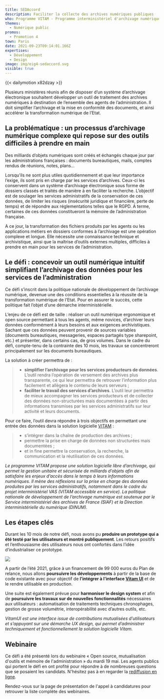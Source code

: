 ```yaml
---
title: SEDAccord
description: Faciliter la collecte des archives numériques publiques
who: Programme VITAM - Programme interministériel d'archivage numérique
themes:
  - Numérique public
promos:
  - Promotion 4
town: Paris
date: 2021-09-23T09:14:01.166Z
expertises:
  - Développement
  - Design
image: img/eig4-sedaccord.svg
visible: true
---
```

{{< dailymotion x82dzay >}}

Plusieurs ministères réunis afin de disposer d’un système d’archivage électronique souhaitent développer un outil de traitement des archives numériques à destination de l’ensemble des agents de l’administration. Il doit simplifier l’archivage et la mise en conformité des documents, et ainsi accélérer la transformation numérique de l’Etat.

## La problématique : un processus d’archivage numérique complexe qui repose sur des outils difficiles à prendre en main

Des milliards d’objets numériques sont créés et échangés chaque jour par les administrations françaises : documents bureautiques, mails, comptes rendus de réunions, notes, plans…

Lorsqu’ils ne sont plus utiles quotidiennement et que leur importance l’exige, ils sont pris en charge par les services d’archives. Ceux-ci les conservent dans un système d’archivage électronique sous forme de dossiers classés et traités de manière à en faciliter la recherche. L’objectif est de soulager les services administratifs de la conservation de ces données, de limiter les risques (insécurité juridique et financière, perte de temps) et de répondre aux réglementations telles que le RGPD. A terme, certaines de ces données constitueront la mémoire de l’administration française.

A ce jour, la transformation des fichiers produits par les agents ou les applications métiers en dossiers conformes à l’archivage est une opération complexe et longue. Elle nécessite une connaissance technique et archivistique, ainsi que la maîtrise d’outils externes multiples, difficiles à prendre en main pour les services de l’administration.

## Le défi : concevoir un outil numérique intuitif simplifiant l’archivage des données pour les services de l’administration

Ce défi s’inscrit dans la politique nationale de développement de l’archivage numérique, devenue une des conditions essentielles à la réussite de la transformation numérique de l’Etat. Pour en assurer le succès, cette politique fait l’objet d’une démarche interministérielle.

L’enjeu de ce défi est de taille : réaliser un outil numérique ergonomique et open source permettant à tous les agents, même novices, d’archiver leurs données conformément à leurs besoins et aux exigences archivistiques. Sachant que ces données peuvent provenir de sources variables (documents bureautiques, messageries, espaces partagés type sharepoint, etc.) et présenter, dans certains cas, de gros volumes. Dans le cadre du défi, compte-tenu de la contrainte des 10 mois, les travaux se concentreront principalement sur les documents bureautiques.

La solution à créer permettra de :

> * **simplifier l’archivage pour les services producteurs de données**. L’outil rendra l’opération de versement des archives plus transparente, ce qui leur permettra de retrouver l’information plus facilement et allègera le contenu de leurs serveurs ;
> * **faciliter le travail des services d’archives**. L’outil leur permettra de mieux accompagner les services producteurs et de collecter des données non-structurées mais documentées à partir des informations transmises par les services administratifs sur leur activité et leurs documents.

Pour ce faire, l’outil devra répondre à trois objectifs en permettant une entrée des données dans la solution logicielle [VITAM](https://www.programmevitam.fr/pages/presentation/) :

> * s’intégrer dans la chaîne de production des archives ;
> * permettre la prise en charge de données non structurées mais documentées ;
> * et in fine permettre la conservation, la recherche, la communication et la réutilisation de ces données.

*Le programme VITAM propose une solution logicielle libre d’archivage, qui permet la gestion unitaire et sécurisée de milliards d’objets afin de satisfaire les enjeux d’accès dans le temps à leurs informations numériques. Il mène des réflexions sur la prise en charge des données produites par les services administratifs, notamment dans le cadre du projet interministériel VAS (VITAM accessible en service). La politique nationale de développement de l’archivage numérique est soutenue par le Service interministériel des archives de France (SIAF) et la Direction interministérielle du numérique (DINUM).*

## Les étapes clés

Durant les 10 mois de notre défi, nous avons pu **produire un prototype qui a été testé par les utilisateurs et montré publiquement**. Les retours positifs et l’enthousiasme des utilisateurs nous ont confortés dans l’idée d’industrialiser ce prototype.

![](img/sedaccord_timeline_2020.png)

A partir de l’été 2021, grâce à un financement de 99 000 euros du Plan de relance, nous allons **poursuivre les développements** à partir de la base de code existante avec pour objectif de **l’intégrer à l’interface [Vitam UI](https://www.programmevitam.fr/pages/logiciel/logiciel_frontoffice/)** et de le rendre utilisable en production.

Une suite est également prévue pour **harmoniser le design system** et afin de **poursuivre les travaux sur de nouvelles fonctionnalités** nécessaires aux utilisateurs : automatisation de traitements techniques chronophages, gestion de grosse volumétrie, interopérabilité avec d’autres outils, etc.

*VitamUI est une interface issue de contributions mutualisées d’utilisateurs et s’appuyant sur une démarche UX design, qui permet d’administrer techniquement et fonctionnellement la solution logicielle Vitam.*

## Webinaire

Ce défi a été présenté lors du webinaire « Open source, mutualisation d'outils et mémoire de l'administration » du mardi 19 mai. Les agents publics qui portent le défi en ont profité pour répondre à de nombreuses questions que se posaient les candidats. N'hésitez pas à en regarder la [rediffusion en ligne](https://app.livestorm.co/demarches-simplifiees/webinaire-eig-5 "Rediffusion du webinaire").

Rendez-vous sur la page de présentation de l'appel à candidatures pour retrouver la liste complète des webinaires.